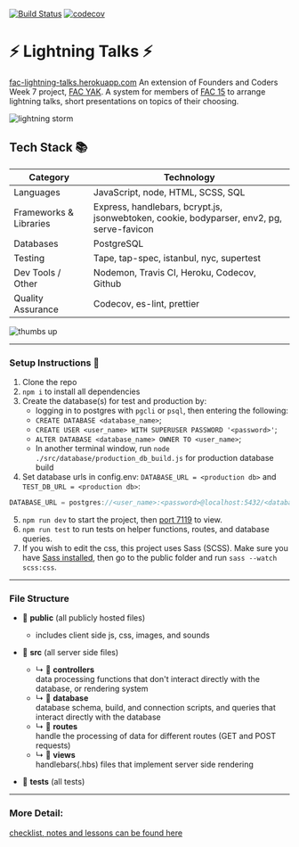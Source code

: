 [![Build Status](https://travis-ci.org/mr-bagglesworth/lightningTalks.svg?branch=master)](https://travis-ci.org/mr-bagglesworth/lightningTalks) [![codecov](https://codecov.io/gh/mr-bagglesworth/lightningTalks/branch/master/graph/badge.svg)](https://codecov.io/gh/mr-bagglesworth/lightningTalks)

# :zap: Lightning Talks :zap:
[fac-lightning-talks.herokuapp.com](https://fac-lightning-talks.herokuapp.com/)
An extension of Founders and Coders Week 7 project, [FAC YAK](https://github.com/fac-15/FAC-YAK). A system for members of [FAC 15](https://github.com/fac-15) to arrange lightning talks, short presentations on topics of their choosing.

![lightning storm](https://media.giphy.com/media/3o7qE4opCd6f1NJeuY/giphy.gif)

## Tech Stack :books:

| **Category**           | **Technology**                                                                            |
|------------------------|-------------------------------------------------------------------------------------------|
| Languages              | JavaScript, node, HTML, SCSS, SQL                                                         |
| Frameworks & Libraries | Express, handlebars, bcrypt.js, jsonwebtoken, cookie, bodyparser, env2, pg, serve-favicon |
| Databases              | PostgreSQL                                                                                |
| Testing                | Tape, tap-spec, istanbul, nyc, supertest                                                  |
| Dev Tools / Other      | Nodemon, Travis CI, Heroku, Codecov, Github                                               |
| Quality Assurance      | Codecov, es-lint, prettier                                                                |

![thumbs up](https://media.giphy.com/media/7PwOZJLNYUkU/giphy.gif)

---

### Setup Instructions :memo:
1. Clone the repo
2. `npm i` to install all dependencies
3. Create the database(s) for test and production by:
    - logging in to postgres with `pgcli` or `psql`, then entering the following:
    - `CREATE DATABASE <database_name>`;
    - `CREATE USER <user_name> WITH SUPERUSER PASSWORD '<password>'`;
    - `ALTER DATABASE <database_name> OWNER TO <user_name>`;
    - In another terminal window, run `node ./src/database/production_db_build.js` for production database build
4. Set database urls in config.env: `DATABASE_URL = <production db>` and `TEST_DB_URL = <production db>`:
```javascript
DATABASE_URL = postgres://<user_name>:<password>@localhost:5432/<database_name>
```
5. `npm run dev` to start the project, then [port 7119](http://localhost:7119) to view.
6. `npm run test` to run tests on helper functions, routes, and database queries.
7. If you wish to edit the css, this project uses Sass (SCSS). Make sure you have [Sass installed](https://sass-lang.com/install), then go to the public folder and run `sass --watch scss:css`.

---

### File Structure

- 📁 **public** (all publicly hosted files)
    - includes client side js, css, images, and sounds

- 📁 **src** (all server side files)   
    - ↳ 📁 **controllers**  
        data processing functions that don't interact directly with the database, or rendering system  
    - ↳ 📁 **database**  
        database schema, build, and connection scripts, and queries that interact directly with the database  
    - ↳ 📁 **routes**  
        handle the processing of data for different routes (GET and POST requests)  
    - ↳ 📁 **views**  
        handlebars(.hbs) files that implement server side rendering  

- 📁 **tests** (all tests)


---

### More Detail:
[checklist, notes and lessons can be found here](https://hackmd.io/RarWZD4WQvmFmusjTMCG8Q)